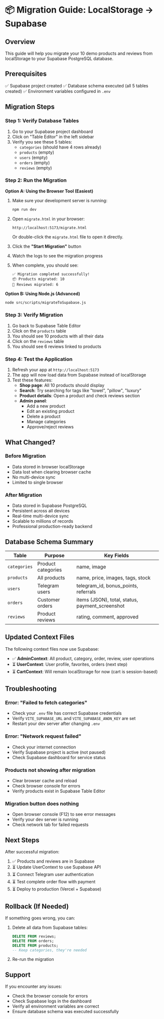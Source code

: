 # 📦 Migration Guide: LocalStorage → Supabase

## Overview

This guide will help you migrate your 10 demo products and reviews from localStorage to your Supabase PostgreSQL database.

## Prerequisites

✅ Supabase project created
✅ Database schema executed (all 5 tables created)
✅ Environment variables configured in `.env`

## Migration Steps

### Step 1: Verify Database Tables

1. Go to your Supabase project dashboard
2. Click on "Table Editor" in the left sidebar
3. Verify you see these 5 tables:
   - `categories` (should have 4 rows already)
   - `products` (empty)
   - `users` (empty)
   - `orders` (empty)
   - `reviews` (empty)

### Step 2: Run the Migration

**Option A: Using the Browser Tool (Easiest)**

1. Make sure your development server is running:
   ```bash
   npm run dev
   ```

2. Open `migrate.html` in your browser:
   ```
   http://localhost:5173/migrate.html
   ```
   Or double-click the `migrate.html` file to open it directly.

3. Click the **"Start Migration"** button

4. Watch the logs to see the migration progress

5. When complete, you should see:
   ```
   ✅ Migration completed successfully!
   📦 Products migrated: 10
   💬 Reviews migrated: 6
   ```

**Option B: Using Node.js (Advanced)**

```bash
node src/scripts/migrateToSupabase.js
```

### Step 3: Verify Migration

1. Go back to Supabase Table Editor
2. Click on the `products` table
3. You should see 10 products with all their data
4. Click on the `reviews` table
5. You should see 6 reviews linked to products

### Step 4: Test the Application

1. Refresh your app at `http://localhost:5173`
2. The app will now load data from Supabase instead of localStorage
3. Test these features:
   - **Shop page**: All 10 products should display
   - **Search**: Try searching for tags like "towel", "pillow", "luxury"
   - **Product details**: Open a product and check reviews section
   - **Admin panel**:
     - Add a new product
     - Edit an existing product
     - Delete a product
     - Manage categories
     - Approve/reject reviews

## What Changed?

### Before Migration
- Data stored in browser localStorage
- Data lost when clearing browser cache
- No multi-device sync
- Limited to single browser

### After Migration
- Data stored in Supabase PostgreSQL
- Persistent across all devices
- Real-time multi-device sync
- Scalable to millions of records
- Professional production-ready backend

## Database Schema Summary

| Table | Purpose | Key Fields |
|-------|---------|------------|
| `categories` | Product categories | name, image |
| `products` | All products | name, price, images, tags, stock |
| `users` | Telegram users | telegram_id, bonus_points, referrals |
| `orders` | Customer orders | items (JSON), total, status, payment_screenshot |
| `reviews` | Product reviews | rating, comment, approved |

## Updated Context Files

The following context files now use Supabase:

- ✅ **AdminContext**: All product, category, order, review, user operations
- ⏳ **UserContext**: User profile, favorites, orders (next step)
- ⏳ **CartContext**: Will remain localStorage for now (cart is session-based)

## Troubleshooting

### Error: "Failed to fetch categories"
- Check your `.env` file has correct Supabase credentials
- Verify `VITE_SUPABASE_URL` and `VITE_SUPABASE_ANON_KEY` are set
- Restart your dev server after changing `.env`

### Error: "Network request failed"
- Check your internet connection
- Verify Supabase project is active (not paused)
- Check Supabase dashboard for service status

### Products not showing after migration
- Clear browser cache and reload
- Check browser console for errors
- Verify products exist in Supabase Table Editor

### Migration button does nothing
- Open browser console (F12) to see error messages
- Verify your dev server is running
- Check network tab for failed requests

## Next Steps

After successful migration:

1. ✅ Products and reviews are in Supabase
2. ⏳ Update UserContext to use Supabase API
3. ⏳ Connect Telegram user authentication
4. ⏳ Test complete order flow with payment
5. ⏳ Deploy to production (Vercel + Supabase)

## Rollback (If Needed)

If something goes wrong, you can:

1. Delete all data from Supabase tables:
   ```sql
   DELETE FROM reviews;
   DELETE FROM orders;
   DELETE FROM products;
   -- Keep categories, they're needed
   ```

2. Re-run the migration

## Support

If you encounter any issues:
- Check the browser console for errors
- Check Supabase logs in the dashboard
- Verify all environment variables are correct
- Ensure database schema was executed successfully

